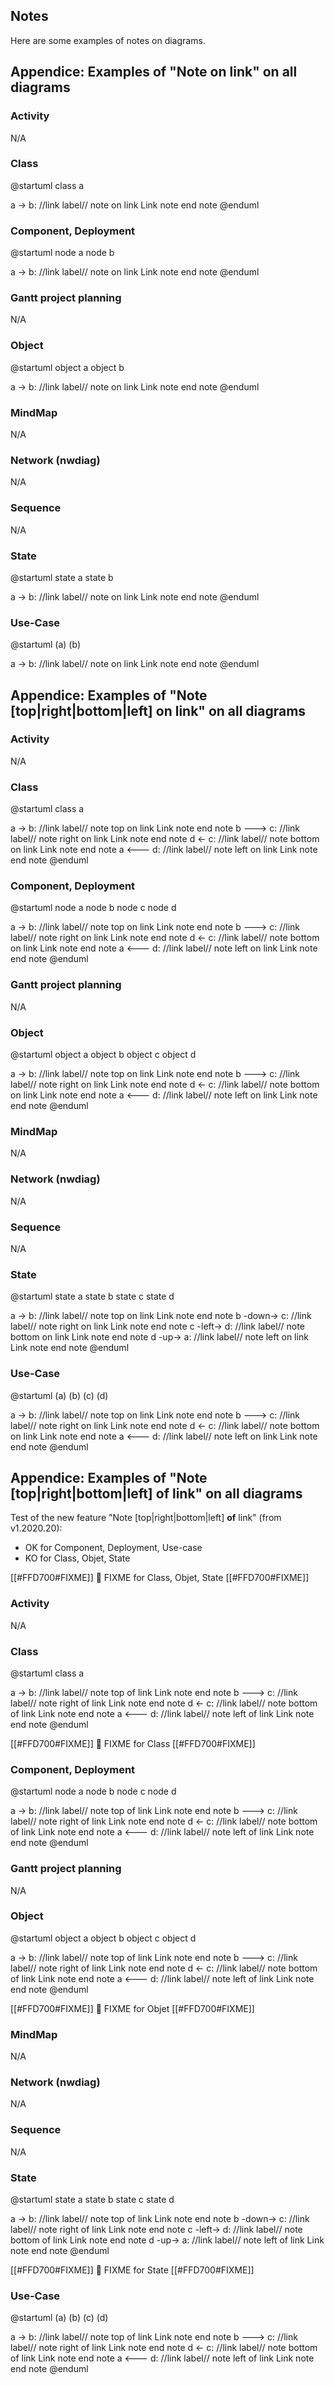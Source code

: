 ## Notes

Here are some examples of notes on diagrams.


## Appendice: Examples of "Note on link" on all diagrams

### Activity
N/A

### Class
<plantuml>
@startuml
class a

a -> b: //link label//
note on link
  Link note
end note
@enduml
</plantuml>

### Component, Deployment
<plantuml>
@startuml
node a
node b

a -> b: //link label//
note on link
  Link note
end note
@enduml
</plantuml>

### Gantt project planning

N/A


### Object
<plantuml>
@startuml
object a
object b

a -> b: //link label//
note on link
  Link note
end note
@enduml
</plantuml>

### MindMap

N/A

### Network (nwdiag)

N/A


### Sequence

N/A 

### State
<plantuml>
@startuml
state a
state b

a -> b: //link label//
note on link
  Link note
end note
@enduml
</plantuml>

### Use-Case
<plantuml>
@startuml
(a)
(b)

a -> b: //link label//
note on link
  Link note
end note
@enduml
</plantuml>


## Appendice: Examples of "Note [top|right|bottom|left] on link" on all diagrams

### Activity
N/A

### Class
<plantuml>
@startuml
class a

a -> b: //link label//
note top on link
  Link note
end note
b ---> c: //link label//
note right on link
  Link note
end note
d <- c: //link label//
note bottom on link
  Link note
end note
a <--- d: //link label//
note left on link
  Link note
end note
@enduml
</plantuml>

### Component, Deployment
<plantuml>
@startuml
node a
node b
node c
node d

a -> b: //link label//
note top on link
  Link note
end note
b ---> c: //link label//
note right on link
  Link note
end note
d <- c: //link label//
note bottom on link
  Link note
end note
a <--- d: //link label//
note left on link
  Link note
end note
@enduml
</plantuml>

### Gantt project planning

N/A


### Object
<plantuml>
@startuml
object a
object b
object c
object d

a -> b: //link label//
note top on link
  Link note
end note
b ---> c: //link label//
note right on link
  Link note
end note
d <- c: //link label//
note bottom on link
  Link note
end note
a <--- d: //link label//
note left on link
  Link note
end note
@enduml
</plantuml>

### MindMap

N/A

### Network (nwdiag)

N/A


### Sequence

N/A 

### State
<plantuml>
@startuml
state a
state b
state c
state d

a -> b: //link label//
note top on link
  Link note
end note
b -down-> c: //link label//
note right on link
  Link note
end note
c -left-> d: //link label//
note bottom on link
  Link note
end note
d -up-> a: //link label//
note left on link
  Link note
end note
@enduml
</plantuml>

### Use-Case
<plantuml>
@startuml
(a)
(b)
(c)
(d)

a -> b: //link label//
note top on link
  Link note
end note
b ---> c: //link label//
note right on link
  Link note
end note
d <- c: //link label//
note bottom on link
  Link note
end note
a <--- d: //link label//
note left on link
  Link note
end note
@enduml
</plantuml>


## Appendice: Examples of "Note [top|right|bottom|left] of link" on all diagrams

Test of the new feature "Note [top|right|bottom|left] **of** link"  (from v1.2020.20):

* OK for Component, Deployment, Use-case
* KO for Class, Objet, State

[[#FFD700#FIXME]] 
🚩
FIXME for Class, Objet, State
[[#FFD700#FIXME]] 

### Activity
N/A

### Class
<plantuml>
@startuml
class a

a -> b: //link label//
note top of link
  Link note
end note
b ---> c: //link label//
note right of link
  Link note
end note
d <- c: //link label//
note bottom of link
  Link note
end note
a <--- d: //link label//
note left of link
  Link note
end note
@enduml
</plantuml>

[[#FFD700#FIXME]] 
🚩
FIXME for Class
[[#FFD700#FIXME]] 


### Component, Deployment
<plantuml>
@startuml
node a
node b
node c
node d

a -> b: //link label//
note top of link
  Link note
end note
b ---> c: //link label//
note right of link
  Link note
end note
d <- c: //link label//
note bottom of link
  Link note
end note
a <--- d: //link label//
note left of link
  Link note
end note
@enduml
</plantuml>

### Gantt project planning

N/A


### Object
<plantuml>
@startuml
object a
object b
object c
object d

a -> b: //link label//
note top of link
  Link note
end note
b ---> c: //link label//
note right of link
  Link note
end note
d <- c: //link label//
note bottom of link
  Link note
end note
a <--- d: //link label//
note left of link
  Link note
end note
@enduml
</plantuml>

[[#FFD700#FIXME]] 
🚩
FIXME for Objet
[[#FFD700#FIXME]] 

### MindMap

N/A

### Network (nwdiag)

N/A


### Sequence

N/A 

### State
<plantuml>
@startuml
state a
state b
state c
state d

a -> b: //link label//
note top of link
  Link note
end note
b -down-> c: //link label//
note right of link
  Link note
end note
c -left-> d: //link label//
note bottom of link
  Link note
end note
d -up-> a: //link label//
note left of link
  Link note
end note
@enduml
</plantuml>

[[#FFD700#FIXME]] 
🚩
FIXME for State
[[#FFD700#FIXME]] 

### Use-Case
<plantuml>
@startuml
(a)
(b)
(c)
(d)

a -> b: //link label//
note top of link
  Link note
end note
b ---> c: //link label//
note right of link
  Link note
end note
d <- c: //link label//
note bottom of link
  Link note
end note
a <--- d: //link label//
note left of link
  Link note
end note
@enduml
</plantuml>


